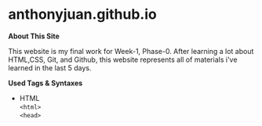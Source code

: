 # anthonyjuan.github.io

**About This Site**

This website is my final work for Week-1, Phase-0. After learning a lot about HTML,CSS, Git, and Github, this website represents all of materials i've learned in the last 5 days.

**Used Tags & Syntaxes**

* HTML  
`<html>`  
`<head>` 

